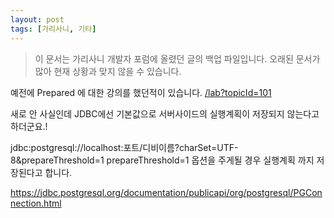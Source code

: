 ```yaml
---
layout: post
tags: [가리사니, 기타]
---
```


> 이 문서는 가리사니 개발자 포럼에 올렸던 글의 백업 파일입니다.
오래된 문서가 많아 현재 상황과 맞지 않을 수 있습니다.


예전에 Prepared 에 대한 강의를 했던적이 있습니다.
[/lab?topicId=101](/lab?topicId=101)

새로 안 사실인데 JDBC에선 기본값으로 서버사이드의 실행계획이 저장되지 않는다고 하더군요.!

jdbc:postgresql://localhost:포트/디비이름?charSet=UTF-8&prepareThreshold=1
prepareThreshold=1 옵션을 주게될 경우 실행계획 까지 저장된다고 합니다.

https://jdbc.postgresql.org/documentation/publicapi/org/postgresql/PGConnection.html